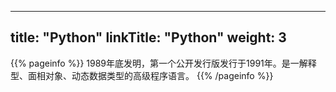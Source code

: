 
---
title: "Python"
linkTitle: "Python"
weight: 3
---

{{% pageinfo %}}
1989年底发明，第一个公开发行版发行于1991年。是一解释型、面相对象、动态数据类型的高级程序语言。
{{% /pageinfo %}}








